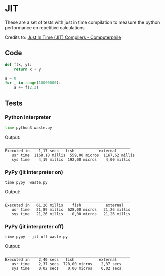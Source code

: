 # JIT

These are a set of tests with just in time compilation to measure the python performance on repetitive calculations

Credits to: [Just In Time (JIT) Compilers - Computerphile](https://www.youtube.com/watch?v=d7KHAVaX_Rs)

## Code
```python
def f(x, y):
    return x + y

a = 0
for _ in range(10000000):
    a += f(2,3)
```

## Tests
### Python interpreter
```bash
time python3 waste.py
```
Output:
```
________________________________________________________
Executed in    1,17 secs   fish           external
   usr time  1168,18 millis  559,00 micros  1167,62 millis
   sys time    4,19 millis  192,00 micros    4,00 millis
```
### PyPy (jit interpreter on)
```
time pypy  waste.py
```
Output:
```
________________________________________________________
Executed in   61,26 millis    fish           external
   usr time   21,89 millis  628,00 micros   21,26 millis
   sys time   21,26 millis    0,00 micros   21,26 millis
```
### PyPy (jit interpreter off)
```
time pypy --jit off waste.py
```
Output:
```
________________________________________________________
Executed in    2,40 secs   fish           external
   usr time    2,37 secs  728,00 micros    2,37 secs
   sys time    0,02 secs    0,00 micros    0,02 secs
```
